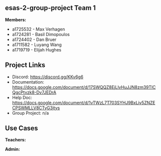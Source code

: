 ## esas-2-group-project Team 1
**Members:**

* a1725532 - Max Verhagen
* a1724281 - Basil Dimopoulos
* a1724402 - Dan Bruer
* a1711582 - Luyang Wang
* a1719719 - Elijah Hughes

## Project Links

- Discord: https://discord.gg/KKv6g6
- Documentation: https://docs.google.com/document/d/17SWQQZ8EjLlvHuJJN8zm39TICQgcPtvzk8-Dv7JEDrA
- Help Doc: https://docs.google.com/document/d/1vTWzL7T703SYHJ9BxLiv5ZNZECPSWMLLV8CTyG3jtys
- Group Project: n/a


## Use Cases

**Teachers:**

**Admin:**

